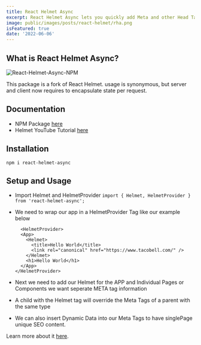 ```yaml
---
title: React Helmet Async
excerpt: React Helmet Async lets you quickly add Meta and other Head Tags to your Single Page React Application
image: public/images/posts/react-helmet/rha.png
isFeatured: true
date: '2022-06-06'
---
```


## What is React Helmet Async?

![React-Helmet-Async-NPM](Flutter-main.png)

This package is a fork of React Helmet. <Helmet> usage is synonymous, but server and client now requires <HelmetProvider> to encapsulate state per request.

## Documentation

- NPM Package [here](https://www.npmjs.com/package/react-helmet-async)
- Helmet YouTube Tutorial [here](https://www.youtube.com/watch?v=iAbtNdgjn2Y&t=215s)


## Installation

``npm i react-helmet-async``

## Setup and Usage

- Import Helmet and HelmetProvider
  ```import { Helmet, HelmetProvider } from 'react-helmet-async';```
- We need to wrap our app in a HelmetProvider Tag like our example below

  ```
    <HelmetProvider>
    <App>
      <Helmet>
        <title>Hello World</title>
        <link rel="canonical" href="https://www.tacobell.com/" />
      </Helmet>
      <h1>Hello World</h1>
    </App>
  </HelmetProvider>
  ```

- Next we need to add our Helmet for the APP and Individual Pages or Components we want seperate META tag information
- A child with the Helmet tag will override the Meta Tags of a parent with the same type
- We can also insert Dynamic Data into our Meta Tags to have singlePage unique SEO content.


Learn more about it [here](https://www.npmjs.com/package/react-helmet-async).